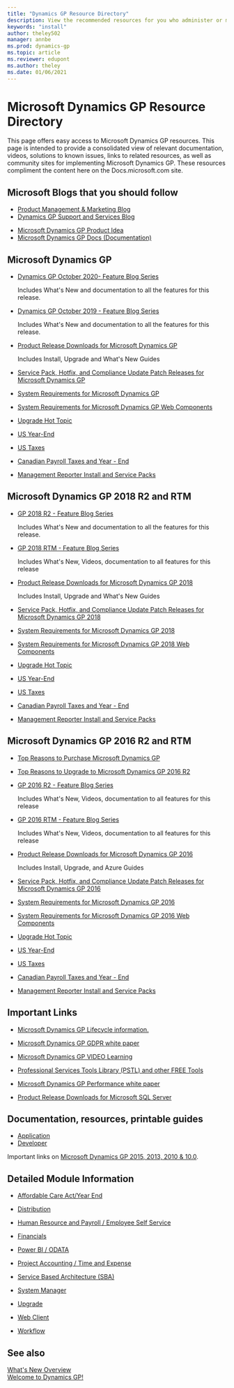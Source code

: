 ```yaml
---
title: "Dynamics GP Resource Directory"
description: View the recommended resources for you who administer or manage Dynamics GP.
keywords: "install"
author: theley502
manager: annbe
ms.prod: dynamics-gp
ms.topic: article
ms.reviewer: edupont
ms.author: theley
ms.date: 01/06/2021
---
```

# Microsoft Dynamics GP Resource Directory

This page offers easy access to Microsoft Dynamics GP resources. This page is intended to provide a consolidated view of relevant documentation, videos, solutions to known issues, links to related resources, as well as community sites for implementing Microsoft Dynamics GP. These resources compliment the content here on the Docs.microsoft.com site.

## Microsoft Blogs that you should follow

- [Product Management & Marketing Blog](https://community.dynamics.com/gp/b/gpteamblog)
- [Dynamics GP Support and Services Blog](https://community.dynamics.com/gp/b/dynamicsgp)
<!-- [Dynamics GP Developer Blog](https://msdn.microsoft.com/library/aa496082.aspx)
- [Dynamics Financial Reporting - Management Reporter](https://blogs.msdn.com/b/dynamics_financial_reporting/)-->
- [Microsoft Dynamics GP Product Idea](https://experience.dynamics.com/ideas/categories/?forum=771cc5ac-c117-e811-8105-3863bb2e0320&forumName=Dynamics%20GP)
- [Microsoft Dynamics GP Docs (Documentation)](index.md)

## Microsoft Dynamics GP

- [Dynamics GP October 2020- Feature Blog Series](https://community.dynamics.com/gp/b/dynamicsgp/posts/microsoft-dynamics-gp-2020-new-feature-blog-series-schedule-410418203)

  Includes What's New and documentation to all the features for this release.  
- [Dynamics GP October 2019 - Feature Blog Series](https://community.dynamics.com/gp/b/dynamicsgp/posts/microsoft-dynamics-gp-2018-r3-new-feature-blog-series-schedule)

  Includes What's New and documentation to all the features for this release.
- [Product Release Downloads for Microsoft Dynamics GP](https://mbs.microsoft.com/customersource/northamerica/GP/downloads/product-releases/MDGP2018_Release_Download)

  Includes Install, Upgrade and What's New Guides
- [Service Pack, Hotfix, and Compliance Update Patch Releases for Microsoft Dynamics GP](https://mbs.microsoft.com/customersource/northamerica/GP/downloads/service-packs/MDGP2018_PatchReleases)
- [System Requirements for Microsoft Dynamics GP](https://mbs.microsoft.com/customersource/northamerica/GP/learning/documentation/system-requirements/MDGP2018_System_Requirements)
- [System Requirements for Microsoft Dynamics GP Web Components](https://mbs.microsoft.com/customersource/northamerica/GP/learning/documentation/system-requirements/MDGP2018_system_requirements_web_apps)
- [Upgrade Hot Topic](https://mbs.microsoft.com/customersource/northamerica/GP/support/hot-topics/HOT_TOPIC_MDGPUpgrade)
- [US Year-End](https://mbs.microsoft.com/customersource/northamerica/GP/downloads/tax-regulatory-updates/usgpye2018)
- [US Taxes](https://mbs.microsoft.com/customersource/northamerica/GP/downloads/tax-regulatory-updates/usgpye2018)
- [Canadian Payroll Taxes and Year - End](https://mbs.microsoft.com/customersource/northamerica/GP/downloads/tax-regulatory-updates/cagptuye2018)
- [Management Reporter Install and Service Packs](https://mbs.microsoft.com/customersource/northamerica/MR/downloads/service-packs/MROverview)

## <a name="GP2018"></a>Microsoft Dynamics GP 2018 R2 and RTM

- [GP 2018 R2 - Feature Blog Series](https://community.dynamics.com/gp/b/dynamicsgp/archive/2018/09/24/microsoft-dynamics-gp-2018-r2-new-feature-blog-series-schedule)

  Includes What's New and documentation to all the features for this release.  
- [GP 2018 RTM - Feature Blog Series](https://community.dynamics.com/gp/b/dynamicsgp/archive/2017/10/25/microsoft-dynamics-gp-2018-new-feature-blog-series-schedule)

  Includes What's New, Videos, documentation to all features for this release 
- [Product Release Downloads for Microsoft Dynamics GP 2018](https://mbs.microsoft.com/customersource/northamerica/GP/downloads/product-releases/MDGP2018_Release_Download)

  Includes Install, Upgrade and What's New Guides
- [Service Pack, Hotfix, and Compliance Update Patch Releases for Microsoft Dynamics GP 2018](https://mbs.microsoft.com/customersource/northamerica/GP/downloads/service-packs/MDGP2018_PatchReleases)
- [System Requirements for Microsoft Dynamics GP 2018](https://mbs.microsoft.com/customersource/northamerica/GP/learning/documentation/system-requirements/MDGP2018_System_Requirements)
- [System Requirements for Microsoft Dynamics GP 2018 Web Components](https://mbs.microsoft.com/customersource/northamerica/GP/learning/documentation/system-requirements/MDGP2018_system_requirements_web_apps)
- [Upgrade Hot Topic](https://mbs.microsoft.com/customersource/northamerica/GP/support/hot-topics/HOT_TOPIC_MDGP2018Upgrade)
- [US Year-End](https://mbs.microsoft.com/customersource/northamerica/GP/downloads/tax-regulatory-updates/usgpye2018)
- [US Taxes](https://mbs.microsoft.com/customersource/northamerica/GP/downloads/tax-regulatory-updates/TUGP2018)
- [Canadian Payroll Taxes and Year - End](https://mbs.microsoft.com/customersource/northamerica/GP/downloads/tax-regulatory-updates/cagptuye2018)
- [Management Reporter Install and Service Packs](https://mbs.microsoft.com/customersource/northamerica/MR/downloads/service-packs/MROverview) 

## Microsoft Dynamics GP 2016 R2 and RTM

- [Top Reasons to Purchase Microsoft Dynamics GP](https://mbs.microsoft.com/files/customer/GP/Learning/Systemreq/MicrosoftDynamicsGP2016TopReasonsToBuy.pdf)
- [Top Reasons to Upgrade to Microsoft Dynamics GP 2016 R2](https://mbs.microsoft.com/files/customer/GP/Learning/Systemreq/MicrosoftDynamicsGP2016TopReasonsToUpgrade.pdf)
- [GP 2016 R2 - Feature Blog Series](https://community.dynamics.com/gp/b/dynamicsgp/archive/2016/11/11/microsoft-dynamics-gp-2016-r2-new-feature-blog-series-schedule)

  Includes What's New, Videos, documentation to all features for this release
- [GP 2016 RTM - Feature Blog Series](https://community.dynamics.com/gp/b/dynamicsgp/archive/2016/03/30/microsoft-dynamics-gp-2016-new-features-blog-series-schedule)

  Includes What's New, Videos, documentation to all features for this release
- [Product Release Downloads for Microsoft Dynamics GP 2016](https://mbs.microsoft.com/customersource/northamerica/GP/downloads/product-releases/MDGP2016_Release_Download)

  Includes Install, Upgrade, and Azure Guides
- [Service Pack, Hotfix, and Compliance Update Patch Releases for Microsoft Dynamics GP 2016](https://mbs.microsoft.com/customersource/northamerica/GP/downloads/service-packs/MDGP2016_PatchReleases)
- [System Requirements for Microsoft Dynamics GP 2016](https://mbs.microsoft.com/customersource/northamerica/GP/learning/documentation/system-requirements/MDGP2016_System_Requirements)
- [System Requirements for Microsoft Dynamics GP 2016 Web Components](https://mbs.microsoft.com/customersource/northamerica/GP/learning/documentation/system-requirements/MDGP2016_system_requirements_web_apps)
- [Upgrade Hot Topic](https://mbs.microsoft.com/customersource/northamerica/GP/support/hot-topics/HOT_TOPIC_MDGP2016Upgrade)
- [​​US Year-End](https://mbs.microsoft.com/customersource/northamerica/GP/downloads/tax-regulatory-updates/usgpye2016) 
- [US Taxes​](https://mbs.microsoft.com/customersource/northamerica/GP/downloads/tax-regulatory-updates/TUGP2016)
- [Canadian Payroll Taxes and Year - End](https://mbs.microsoft.com/customersource/northamerica/GP/downloads/tax-regulatory-updates/cagptuye2016)
- [Management Reporter Install and Service Packs](https://mbs.microsoft.com/customersource/northamerica/MR/downloads/service-packs/MROverview)

## Important Links

- [Microsoft Dynamics GP Lifecycle information.](https://community.dynamics.com/gp/b/dynamicsgp/archive/2017/10/03/microsoft-dynamics-gp-2018-and-year-end-update-lifecycle-and-upgrade-services)

- [Microsoft Dynamics GP GDPR white paper](https://servicetrust.microsoft.com/ViewPage/TrustDocuments?command=Download&downloadType=Document&downloadId=5068db5f-cc6b-45d9-9916-fb8dcd801d03&docTab=6d000410-c9e9-11e7-9a91-892aae8839ad_FAQ_and_White_Papers)

- [Microsoft Dynamics GP VIDEO Learning](https://mbs.microsoft.com/_layouts/15/DocIdRedir.aspx?ID=MBSDYN-3-11073)

- [Professional Services Tools Library (PSTL) and other FREE Tools](https://mbs.microsoft.com/customersource/northamerica/GP/support/support-news/NOAM_PSTL)

- [Microsoft Dynamics GP Performance white paper](https://mbs.microsoft.com/customersource/northamerica/GP/learning/documentation/white-papers/MDGP2010_WhitePaper_Performance)

- [Product Release Downloads for Microsoft SQL Server](https://businesscenter.mbs.microsoft.com/#contentdetail/SQLdownloadOverview)

## Documentation, resources, printable guides

- [Application](/previous-versions/dynamics-gp/appuser-itpro/hh686187%28v=gp.20%29)
- [Developer](/previous-versions/dynamicsgp/developer/bb219081%28v=msdn.10%29)

Important links on [Microsoft Dynamics GP 2015, 2013, 2010 & 10.0](https://mbs.microsoft.com/_layouts/15/DocIdRedir.aspx?ID=MBSDYN-3-5969).

## Detailed Module Information

- [Affordable Care Act/Year End](https://mbs.microsoft.com/Files/customer/GP/Downloads/Updates/ACAYEAREND.docx)

- [Distribution](https://mbs.microsoft.com/Files/customer/GP/Downloads/Updates/Distribution.docx)

- [Human Resource and Payroll / Employee Self Service](https://mbs.microsoft.com/Files/customer/GP/Downloads/Updates/HRPSelfServe.docx)

- [Financials](https://mbs.microsoft.com/Files/customer/GP/Downloads/Updates/Financials.docx)

- [Power BI / ODATA](https://mbs.microsoft.com/_layouts/15/DocIdRedir.aspx?ID=MBSDYN-3-10876)

- [Project Accounting / Time and Expense](https://mbs.microsoft.com/Files/customer/GP/Downloads/Updates/ProjectTE.docx)

- [Service Based Architecture (SBA)](https://mbs.microsoft.com/Files/customer/GP/Downloads/Updates/SBA.docx)

- [System Manager](https://mbs.microsoft.com/Files/customer/GP/Downloads/Updates/SystemManager.docx)

- [Upgrade](https://mbs.microsoft.com/Files/customer/GP/Downloads/Updates/Update.docx)

- [Web Client](https://mbs.microsoft.com/Files/customer/GP/Downloads/Updates/WEBCLIENT.docx)

- [Workflow](https://mbs.microsoft.com/Files/customer/GP/Downloads/Updates/WORKFLOW%202.docx)

## See also

[What's New Overview](whats-new/introduction.md)  
[Welcome to Dynamics GP!](index.md)  
